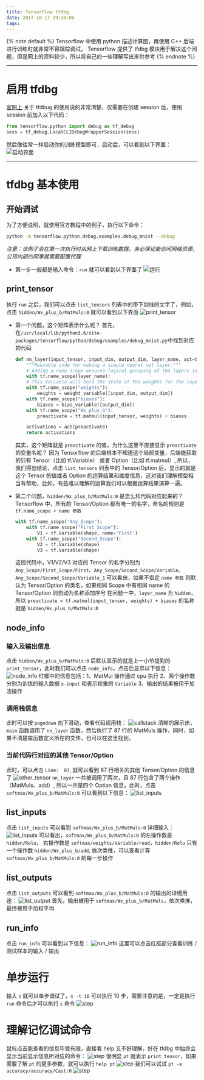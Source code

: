 ```yaml
---
title: Tensorflow tfdbg
date: 2017-10-17 19:26:06
tags:
---
```


{% note default %}
Tensorflow 中使用 python 描述计算图，再使用 C++ 后端进行训练时就非常不容跟踪调试，
Tensorflow 提供了 tfdbg 模块用于解决这个问题，但是网上的资料较少，所以将自己的一些理解写出来供参考
{% endnote %}

<!--more-->

---

# 启用 tfdbg

[官网上](https://www.tensorflow.org/programmers_guide/debugger) 关于 tfdbug 的使用说的非常清楚，仅需要在创建 session 后，使用 session 前加入以下代码：
```python
from tensorflow.python import debug as tf_debug
sess = tf_debug.LocalCLIDebugWrapperSession(sess)
```
然后像往常一样启动你的训练模型即可，启动后，可以看到以下界面：
![启动界面](/images/Tensorflow-tfdbg/Tensorflow-tfdbg_1.png)

---

# tfdbg 基本使用

## 开始调试
为了方便说明，就使用官方教程中的例子，执行以下命令：
```bash
python -m tensorflow.python.debug.examples.debug_mnist --debug
```
*注意：该例子会在第一次执行时从网上下载训练数据，务必保证能访问网络资源，公司内部的同事就需要配置代理*

* 第一步一般都是输入命令：``run`` 就可以看到以下界面了
![运行](/images/Tensorflow-tfdbg/Tensorflow-tfdbg_2.png)

## print_tensor
执行 ``run`` 之后，我们可以点击 ``list_tensors`` 列表中的带下划线的文字了，例如，点击 ``hidden/Wx_plus_b/MatMuls:0`` 就可以看到以下界面
![print_tensor](/images/Tensorflow-tfdbg/Tensorflow-tfdbg_3.png)

* 第一个问题，这个矩阵表示什么呢？
    首先，在``/usr/local/lib/python3.6/site-packages/tensorflow/python/debug/examples/debug_mnist.py``中找到对应的代码
    ```python
    def nn_layer(input_tensor, input_dim, output_dim, layer_name, act=tf.nn.relu):
        """Reusable code for making a simple neural net layer."""
        # Adding a name scope ensures logical grouping of the layers in the graph.
        with tf.name_scope(layer_name):
        # This Variable will hold the state of the weights for the layer
        with tf.name_scope("weights"):
            weights = weight_variable([input_dim, output_dim])
        with tf.name_scope("biases"):
            biases = bias_variable([output_dim])
        with tf.name_scope("Wx_plus_b"):
            preactivate = tf.matmul(input_tensor, weights) + biases

        activations = act(preactivate)
        return activations
    ```
    其实，这个矩阵就是 ``preactivate`` 的值，为什么这里不直接显示 ``preactivate`` 的变量名呢？ 因为 Tensorflow 的后端根本不知道这个局部变量，后端能获取的只有 Tensor（比如 tf.Variable） 或者 Option（比如 tf.matmul）, 所以，我们得出结论，点击 ``list_tensors`` 列表中的 Tensor/Option 后，显示的就是这个 Tensor 的值或者 Option 的运算结果和维度信息，这对我们理解模型相当有帮助，比如，有些难以理解的运算我们可以根据运算结果演算一遍。

* 第二个问题，``hidden/Wx_plus_b/MatMuls:0`` 是怎么和代码对应起来的？
    Tensorflow 中，所有的 Tensor/Option 都有唯一的名字，命名的规则是 ``tf.name_scope + name 参数``
    ```python
    with tf.name_scope("Any_Scope"):
        with tf.name_scope("First_Scope"):
            V1 = tf.Variable(shape, name='First')
        with tf.name_scope("Second_Scope"):
            V2 = tf.Variable(shape)
            V3 = tf.Variable(shape)
    ```
    这段代码中，V1/V2/V3 对应的 Tensor 的名字分别为：``Any_Scope/First_Scope/First``、``Any_Scope/Second_Scope/Variable``、``Any_Scope/Second_Scope/Variable_1`` 可以看出，如果不指定 ``name 参数`` 则默认为 Tensor/Option 的类名，如果相同 Scope 中有相同 name 的 Tensor/Option 则自动为名称添加序号
    在问题一中，``layer_name`` 为 ``hidden``，所以 ``preactivate = tf.matmul(input_tensor, weights) + biases`` 的名称就是 ``hidden/Wx_plus_b/MatMuls:0``


## node_info
### 输入及输出信息
点击 ``hidden/Wx_plus_b/MatMuls:0`` 后默认显示的就是上一小节提到的 ``print_tensor``，此时我们可以点击 ``node_info``，点击后显示以下信息：
![node_info](/images/Tensorflow-tfdbg/Tensorflow-tfdbg_4.png)
红框中的信息包括：1、MatMul 操作通过 cpu 执行 2、两个操作数分别为训练的输入数据 ``x-input`` 和表示权重的 ``Variable`` 3、输出的结果被用于加法操作
### 调用栈信息
此时可以按 ``pagedown`` 向下滑动，查看代码调用栈：
![callstack](/images/Tensorflow-tfdbg/Tensorflow-tfdbg_5.png)
清晰的展示出，``main`` 函数调用了 ``nn_layer`` 函数，然后执行了 87 行的 MatMuls 操作，同时，如果不清楚库函数定义所在的文件，也可以在这里找到。
### 当前代码行对应的其他 Tensor/Option
此时，可以点击 ``Line:  87``, 就可以看到 87 行相关的其他 Tensor/Option 的信息了
![other_tensor](/images/Tensorflow-tfdbg/Tensorflow-tfdbg_6.png)
``nn_layer`` 一共被调用了两次，且 87 行包含了两个操作 （MatMuls、add）, 所以一共是四个 Option 信息，此时，点击 ``softmax/Wx_plus_b/MatMuls:0`` 可以看到以下信息：
![list_inputs](/images/Tensorflow-tfdbg/Tensorflow-tfdbg_7.png)

## list_inputs
点击 ``list_inputs`` 可以看到 ``softmax/Wx_plus_b/MatMuls:0`` 详细输入：
![list_inputs](/images/Tensorflow-tfdbg/Tensorflow-tfdbg_8.png)
可以看出，``softmax/Wx_plus_b/MatMuls:0`` 的左操作数是 ``hidden/Relu``， 右操作数是 ``softmax/weights/Variable/read``，``hidden/Relu`` 只有一个操作数 ``hidden/Wx_plus_b/add``, 依次类推，可以查看计算 ``softmax/Wx_plus_b/MatMuls:0`` 的每一步操作

## list_outputs
点击 ``list_outputs`` 可以看到 ``softmax/Wx_plus_b/MatMuls:0`` 的输出的详细用途：
![list_output](/images/Tensorflow-tfdbg/Tensorflow-tfdbg_9.png)
首先，输出被用于 ``softmax/Wx_plus_b/MatMuls``，依次类推，最终被用于加权平均

## run_info
点击 ``run_info`` 可以看到以下信息：
![run_info](/images/Tensorflow-tfdbg/Tensorflow-tfdbg_10.png)
这里可以点击红框部分查看训练 / 测试样本的输入 / 输出

# 单步运行
输入 ``s`` 就可以单步调试了，``s -t 10`` 可以执行 10 步，需要注意的是，一定是执行 ``run`` 命令后才可以执行 ``s`` 命令
![step](/images/Tensorflow-tfdbg/Tensorflow-tfdbg_11.png)

# 理解记忆调试命令
鼠标点击能查看的信息毕竟有限，直接看 help 又不好理解，好在 tfdbg 中始终会显示当前显示信息所对应的命令：
![step](/images/Tensorflow-tfdbg/Tensorflow-tfdbg_13.png)
很明显 ``pt`` 就表示 ``print_tensor``，如果需要了解 ``pt`` 的更多参数，就可以执行 ``help pt``
![step](/images/Tensorflow-tfdbg/Tensorflow-tfdbg_12.png)
我们可以试试 ``pt -a accuracy/accuracy/Cast:0``
![step](/images/Tensorflow-tfdbg/Tensorflow-tfdbg_14.png)


